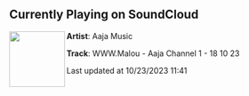 ## Currently Playing on SoundCloud

[<img align="left" width="100" src="https://i1.sndcdn.com/artworks-9J0PPIwIcRapoqYU-TguQgA-t500x500.jpg">](https://soundcloud.com/aajaradio/wwwmalou-aaja-channel-1-18-10-23)

**Artist**: Aaja Music 

**Track**: WWW.Malou - Aaja Channel 1 - 18 10 23

Last updated at 10/23/2023 11:41
